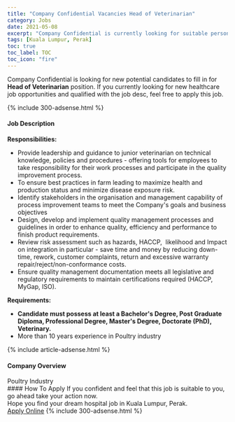 ```yaml
---
title: "Company Confidential Vacancies Head of Veterinarian" 
category: Jobs 
date: 2021-05-08 
excerpt: "Company Confidential is currently looking for suitable person to fill in the Head of Veterinarian which positioned at Kuala Lumpur, Perak" 
tags: [Kuala Lumpur, Perak] 
toc: true 
toc_label: TOC 
toc_icon: "fire" 
--- 
```


<p>Company Confidential is looking for new potential candidates to fill in for <b>Head of Veterinarian</b> position. If you currently looking for new healthcare job opportunities and qualified with the job desc, feel free to apply this job.
</p>{% include 300-adsense.html %} 
<div><div><h4>Job Description</h4></div><div><div><span><div><div><div><strong>Responsibilities:</strong></div></div><ul><li>Provide leadership and guidance to junior veterinarian on technical knowledge, policies and procedures - offering tools for employees to take responsibility for their work processes and participate in the quality improvement process.</li><li>To ensure best practices in farm leading to maximize health and production status and minimize disease exposure risk.</li><li>Identify stakeholders in the organisation and management capability of process improvement teams to meet the Company's goals and business objectives</li><li>Design, develop and implement quality management processes and guidelines in order to enhance quality, efficiency and performance to finish product requirements.</li><li>Review risk assessment such as hazards, HACCP,&#160; likelihood and Impact on integration in particular - save time and money by reducing down-time, rework, customer complaints, return and excessive warranty repair/reject/non-conformance costs.</li><li>Ensure quality management documentation meets all legislative and regulatory requirements to maintain certifications required (HACCP, MyGap, ISO).</li></ul><div><strong>Requirements:</strong></div><ul><li><strong>Candidate must possess at least a Bachelor's Degree, Post Graduate Diploma, Professional Degree, Master's Degree, Doctorate (PhD), Veterinary.</strong></li><li>More than 10 years experience in Poultry industry</li></ul></div></span></div></div></div> 
{% include article-adsense.html %} 
<div><div><h4>Company Overview</h4></div><div><div><span><div><div>Poultry Industry</div></div></span></div></div></div> 
#### How To Apply 
If you confident and feel that this job is suitable to you, go ahead take your action now. <br/> 
Hope you find your dream hospital job in Kuala Lumpur, Perak. <br/> 
<a href="https://www.jobstreet.com.my/en/job/head-of-veterinarian-4532651?jobId=jobstreet-my-job-4532651" class="btn btn--warning" target="_blank" rel="nofollow noopenner">Apply Online</a> 
{% include 300-adsense.html %} 